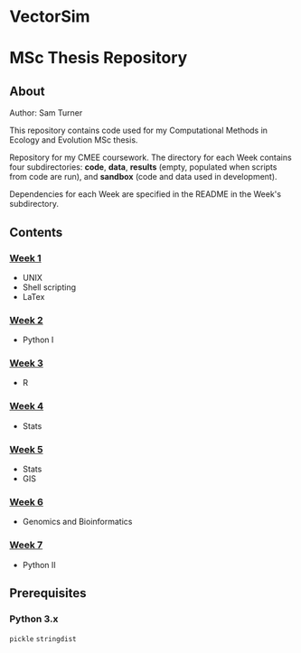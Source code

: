# VectorSim

# **MSc Thesis Repository**
## About
Author: Sam Turner

This repository contains code used for my Computational Methods in Ecology and Evolution MSc thesis.

Repository for my CMEE coursework. The directory for each Week contains four subdirectories: **code**, **data**, **results** (empty, populated when scripts from code are run), and **sandbox** (code and data used in development).

Dependencies for each Week are specified in the README in the Week's subdirectory.

## Contents
### [Week 1](https://github.com/SamT123/CMEECoursework/tree/master/Week1)
* UNIX
* Shell scripting
* LaTex

### [Week 2](https://github.com/SamT123/CMEECoursework/tree/master/Week2)
* Python I

### [Week 3](https://github.com/SamT123/CMEECoursework/tree/master/Week3)
* R

### [Week 4](https://github.com/SamT123/CMEECoursework/tree/master/Week4)
* Stats

### [Week 5](https://github.com/SamT123/CMEECoursework/tree/master/Week5)
* Stats
* GIS

### [Week 6](https://github.com/SamT123/CMEECoursework/tree/master/Week6)
* Genomics and Bioinformatics

### [Week 7](https://github.com/SamT123/CMEECoursework/tree/master/Week7)
* Python II

## Prerequisites
### Python 3.x
`pickle`	`stringdist`
